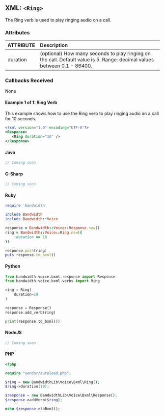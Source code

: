 

## XML: `<Ring>`
The Ring verb is used to play ringing audio on a call.

### Attributes

| ATTRIBUTE | Description                                                                                            |
|:----------|:-------------------------------------------------------------------------------------------------------|
| duration  | (optional) How many seconds to play ringing on the call. Default value is 5. Range: decimal values between 0.1 - 86400.

### Callbacks Received

None


#### Example 1 of 1:  Ring Verb
This example shows how to use the Ring verb to play ringing audio on a call for 10 seconds.




```XML
<?xml version="1.0" encoding="UTF-8"?>
<Response>
   <Ring duration="10" />
</Response>
```



#### Java

```java
// Coming soon
```



#### C-Sharp

```csharp
// Coming soon
```




#### Ruby

```ruby
require 'bandwidth'

include Bandwidth
include Bandwidth::Voice

response = Bandwidth::Voice::Response.new()
ring = Bandwidth::Voice::Ring.new({
    :duration => 10
})

response.push(ring)
puts response.to_bxml()
```



#### Python

```python
from bandwidth.voice.bxml.response import Response
from bandwidth.voice.bxml.verbs import Ring

ring = Ring(
    duration=10
)

response = Response()
response.add_verb(ring)

print(response.to_bxml())
```



#### NodeJS

```js
// Coming soon
```



#### PHP

```php
<?php

require "vendor/autoload.php";

$ring = new BandwidthLib\Voice\Bxml\Ring();
$ring->duration(10);

$response = new BandwidthLib\Voice\Bxml\Response();
$response->addVerb($ring);

echo $response->toBxml();
```



